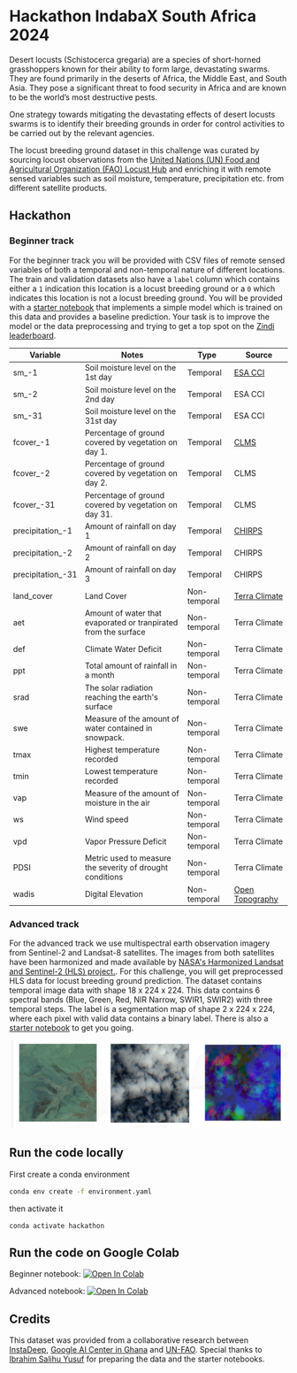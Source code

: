 # Hackathon IndabaX South Africa 2024

Desert locusts (Schistocerca gregaria) are a species of short-horned grasshoppers known for their ability to form large, devastating swarms. They are found primarily in the deserts of Africa, the Middle East, and South Asia. They pose a significant threat to food security in Africa and are known to be the world’s most destructive pests.

One strategy towards mitigating the devastating effects of desert locusts swarms is to identify their breeding grounds in order for control activities to be carried out by the relevant agencies.

The locust breeding ground dataset in this challenge was curated by sourcing locust observations from the [United Nations (UN) Food and Agricultural Organization (FAO) Locust Hub](https://locust-hub-hqfao.hub.arcgis.com/) and enriching it with remote sensed variables such as soil moisture, temperature,
precipitation etc. from different satellite products.

## Hackathon

### Beginner track

For the beginner track you will be provided with CSV files of remote sensed variables of both a temporal and non-temporal nature of different locations. The train and validation datasets also have a `label` column which contains either a `1` indication this location is a locust breeding ground or a `0` which indicates this location is not a locust breeding ground. You will be provided with a [starter notebook](hackathon_beginner_notebook.ipynb) that implements a simple model which is trained on this data and provides a baseline prediction. Your task is to improve the model or the data preprocessing and trying to get a top spot on the [Zindi leaderboard](https://zindi.africa/competitions/indabax-south-africa-beginner/leaderboard).

|Variable          |Notes                                                          |Type         |Source         |
|------------------|---------------------------------------------------------------|-------------|---------------|
|sm_-1             |Soil moisture level on the 1st  day                            |Temporal     |[ESA CCI](https://climate.esa.int/en/projects/soil-moisture/)        |
|sm_-2             |Soil moisture level on the 2nd day                             |Temporal     |ESA CCI        |
|sm_-31            |Soil moisture level on the 31st day                            |Temporal     |ESA CCI        |
|fcover_-1         |Percentage of ground covered by vegetation on day 1.           |Temporal     |[CLMS](https://land.copernicus.eu/en/products/vegetation/fraction-of-green-vegetation-cover-v2-0-1km)           |
|fcover_-2         |Percentage of ground covered by vegetation on day 2.           |Temporal     |CLMS           |
|fcover_-31        |Percentage of ground covered by vegetation on day 31.          |Temporal     |CLMS           |
|precipitation_-1  |Amount of rainfall on day 1                                    |Temporal     |[CHIRPS](https://www.chc.ucsb.edu/data/chirps)         |
|precipitation_-2  |Amount of rainfall on day 2                                    |Temporal     |CHIRPS         |
|precipitation_-31 |Amount of rainfall on day 3                                    |Temporal     |CHIRPS         |
|land_cover        |Land Cover                                                     |Non-temporal |[Terra Climate](https://www.climatologylab.org/terraclimate-variables.html)  |
|aet               |Amount of water that evaporated or tranpirated from the surface|Non-temporal |Terra Climate  |
|def               |Climate Water Deficit                                          |Non-temporal |Terra Climate  |
|ppt               |Total amount of rainfall in a month                            |Non-temporal |Terra Climate  |
|srad              |The solar radiation reaching the earth's surface               |Non-temporal |Terra Climate  |
|swe               |Measure of the amount of water contained in snowpack.          |Non-temporal |Terra Climate  |
|tmax              |Highest temperature recorded                                   |Non-temporal |Terra Climate  |
|tmin              |Lowest temperature recorded                                    |Non-temporal |Terra Climate  |
|vap               |Measure of the amount of moisture in the air                   |Non-temporal |Terra Climate  |
|ws                |Wind speed                                                     |Non-temporal |Terra Climate  |
|vpd               |Vapor Pressure Deficit                                         |Non-temporal |Terra Climate  |
|PDSI              |Metric used to measure the severity of drought conditions      |Non-temporal |Terra Climate  |
|wadis             |Digital Elevation                                              |Non-temporal |[Open Topography](https://portal.opentopography.org/raster?opentopoID=OTALOS.112016.4326.2)|



### Advanced track

For the advanced track we use multispectral earth observation imagery from Sentinel-2 and Landsat-8 satellites. The images from both
satellites have been harmonized and made available by [NASA's Harmonized Landsat and Sentinel-2 (HLS) project.](https://hls.gsfc.nasa.gov/). For this challenge, you will get preprocessed HLS data for locust breeding ground prediction. The dataset contains temporal image data with shape 18 x 224 x 224. This data contains 6 spectral bands (Blue, Green, Red, NIR Narrow, SWIR1, SWIR2) with three temporal steps. The label is a segmentation map of shape 2 x 224 x 224, where each pixel with valid data contains a binary label. There is also a [starter notebook](hackathon_advanced_notebook.ipynb) to get you going.

![satellite images](satellite_images.png)


## Run the code locally

First create a conda environment

```bash
conda env create -f environment.yaml
```

then activate it

```
conda activate hackathon
```

## Run the code on Google Colab

Beginner notebook:  <a target="_blank" href="https://colab.research.google.com/github/BioGeek/hackathon_indabaX_2024/blob/beginner/hackathon_beginner_notebook.ipynb">
  <img src="https://colab.research.google.com/assets/colab-badge.svg" alt="Open In Colab"/>
</a>

Advanced notebook: <a target="_blank" href="https://colab.research.google.com/github/BioGeek/hackathon_indabaX_2024/blob/beginner/hackathon_advanced_notebook.ipynb">
  <img src="https://colab.research.google.com/assets/colab-badge.svg" alt="Open In Colab"/>
</a>

## Credits

This dataset was provided from a collaborative research between [InstaDeep](https://www.instadeep.com/2021/12/an-early-detection-system-for-desert-locust-outbreaks-in-africa-in-collaboration-with-google-ai/), [Google AI Center in Ghana](https://blog.google/intl/en-africa/company-news/6-ways-google-is-working-with-ai-in-africa/#:~:text=3.%20Predicting%20locusts) and [UN-FAO](https://www.fao.org/locust-watch/en). Special thanks to [Ibrahim Salihu Yusuf](https://www.linkedin.com/in/ibrahim-salihu-yusuf-721103100/) for preparing the data and the starter notebooks.
